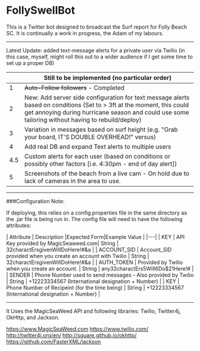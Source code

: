 # FollySwellBot
This is a Twitter bot designed to broadcast the Surf report for Folly Beach SC. It is continually a work in progress, the Adam of my labours.


---

Latest Update: added text-message alerts for a private user via Twilio (in this case, myself, might roll this out to a wider audience if I get some time to set up a proper DB) 



|   | Still to be implemented (no particular order) |
|---| --- | 
| 1  | <del> Auto-Follow followers</del>  - Completed |
| 2  | New: Add server side configuration for text message alerts based on conditions (Set to > 3ft at the moment, this could get annoying during hurricane season and could use some tailoring without having to rebuild/deploy)| 
| 3  |Variation in messages based on surf height (e.g. "Grab your board, IT'S DOUBLE OVERHEAD!" versus)|
| 4  |Add real DB and expand Text alerts to multiple users |
| 4.5| Custom alerts for each user (based on conditions or possibly other factors [i.e. 4:30pm - end of day alert]) |
| 5  |Screenshots of the beach from a live cam - On hold due to lack of cameras in the area to use.|


---

###Configuration Note:

If deploying, this relies on a config.properties file in the same directory as the .jar file is being run in. 
The config file will need to have the following attributes: 

| Attribute  | Description |Expected Form|Example Value |
|---|
|  KEY | API Key provided by MagicSeaweed.com| String | 32charactErsgivenWillDoHere!#&a |
|  ACCOUNT_SID | Account_SID provided when you create an account with Twilio | String | 32charactErsgivenWillDoHere!#&a |
|  AUTH_TOKEN | Provided by Twilio when you create an account. | String | any32charactErs5Will6Do$21Here!# |
|  SENDER | Phone Number used to send messages - Also provided by Twilio | String | +12223334567 (International designation + Number) |
|  KEY | Phone Number of Recipeint (for the time being) | String | +12223334567 (International designation + Number) |



---


It Uses the MagicSeaWeed API and following libraries: Twilio, Twitter4j, OkHttp, and Jackson.

https://www.MagicSeaWeed.com
https://www.twilio.com/
http://twitter4j.org/en/
http://square.github.io/okhttp/
https://github.com/FasterXML/jackson

